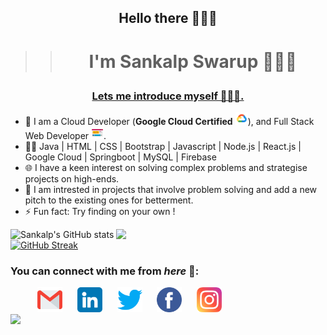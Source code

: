## <p align="center">Hello there 🙋🏻‍♂️</p>
>> # <p align="center">I'm Sankalp Swarup 👨🏻‍💻</p>

### <p align="center"> <u>Lets me introduce myself 🧑🏻‍💼. </u></p>

 - 👋 I am a Cloud Developer (**Google Cloud Certified**  <img height=20 width=20  src="googlecloud.png">), and Full Stack Web Developer  <img height=20 width=20  src="frontend.png">. <br>
 - 👩‍💻 Java | HTML | CSS | Bootstrap | Javascript | Node.js | React.js | Google Cloud | Springboot | MySQL | Firebase 
 - 🌐 I have a keen interest on solving complex problems and strategise projects on high-ends.
 - 💭 I am intrested in projects that involve problem solving and add a new pitch to the existing ones for betterment.
 - ⚡ Fun fact: Try finding on your own !
 

![Sankalp's GitHub stats](https://github-readme-stats.vercel.app/api?username=sankalp20&show_icons=true&theme=radical&count_private=true&hide_border=true&title_color=FC6401&icon_color=7F1DA2&bg_color=0D111700)
<img align="right" src="https://github-readme-stats.vercel.app/api/top-langs/?username=sankalp20&theme=radical&title_color=F16707&hide_border=true" width="335px" data-canonical->
[![GitHub Streak](http://github-readme-streak-stats.herokuapp.com?user=sankalp20&hide_border=true&background=0D111700&border=943BDD00&fire=CB0044&sideNums=FC6401&currStreakLabel=ff96e6e&currStreakNum=E7E7E7FF&sideLabels=EFEFE6&dates=4F5D78&stroke=7F1DA2)](https://git.io/streak-stats)
<br>
<!-- <img align="right" src="https://komarev.com/ghpvc/?username=your-github-sankalp20&style=flat-square&color=232323">
<hr> -->

### You can connect with me from _here_ 📧:
&nbsp;&nbsp;&nbsp;&nbsp;&nbsp;&nbsp;&nbsp;&nbsp;&nbsp;&nbsp;
[<img height=40 width=40 align="centre" alt="Mail me" src="gmail.png">](mailto:sankalpforwork@gmail.com) &nbsp;&nbsp;&nbsp;&nbsp;
[<img height=40 width=40 align="centre" alt="Connect on LinkedIn" src="linkedin.png">](https://www.linkedin.com/in/sankalpswarup/)  &nbsp;&nbsp;&nbsp;&nbsp;
[<img height=40 width=40 align="centre" alt="Visit my Twitter Profile" src="twitter.png">](https://twitter.com/sankalp_swarup/)  &nbsp;&nbsp;&nbsp;&nbsp;
[<img height=40 width=40 align="centre" alt="Visit my Facebook Profile" src="facebook.png">](https://www.facebook.com/sankalp.swarup/) &nbsp;&nbsp;&nbsp;&nbsp;
[<img height=40 width=40 align="centre" alt="Visit my Instagram Profile" src="instagram.png">](https://www.instagram.com/sankalpswarup/)
<br>
![](https://raw.githubusercontent.com/halfrost/halfrost/master/icons/header_.png)
